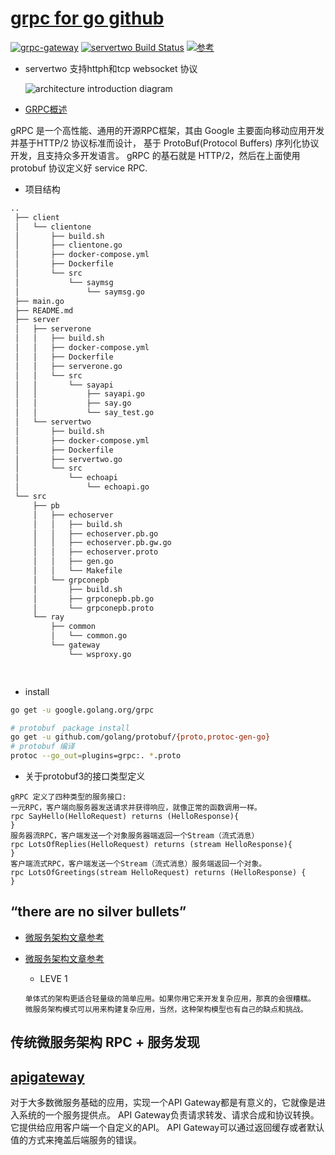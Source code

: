 # [grpc for go github](https://github.com/grpc/grpc-go)

[![grpc-gateway](https://travis-ci.org/grpc-ecosystem/grpc-gateway.svg?branch=master)](#https://github.com/lei314121077/grpc-gateway)
[![servertwo Build Status](https://travis-ci.org/grpc-ecosystem/grpc-gateway.svg?branch=master)](https://travis-ci.org/grpc-ecosystem/grpc-gateway)
[![参考](https://godoc.org/github.com/tmc/grpc-websocket-proxy/wsproxy)](https://github.com/tmc/grpc-websocket-proxy)

* servertwo 支持httph和tcp websocket 协议

   ![architecture introduction diagram](https://docs.google.com/drawings/d/12hp4CPqrNPFhattL_cIoJptFvlAqm5wLQ0ggqI5mkCg/pub?w=749&amp;h=370)

* [GRPC概述](https://grpc.io/docs/quickstart/go.html)

gRPC 是一个高性能、通用的开源RPC框架，其由 Google 主要面向移动应用开发并基于HTTP/2 协议标准而设计，
基于 ProtoBuf(Protocol Buffers) 序列化协议开发，且支持众多开发语言。
gRPC 的基石就是 HTTP/2，然后在上面使用 protobuf 协议定义好 service RPC.


* 项目结构

```bash
..
 ├── client
 │   └── clientone
 │       ├── build.sh
 │       ├── clientone.go
 │       ├── docker-compose.yml
 │       ├── Dockerfile
 │       └── src
 │           └── saymsg
 │               └── saymsg.go
 ├── main.go
 ├── README.md
 ├── server
 │   ├── serverone
 │   │   ├── build.sh
 │   │   ├── docker-compose.yml
 │   │   ├── Dockerfile
 │   │   ├── serverone.go
 │   │   └── src
 │   │       └── sayapi
 │   │           ├── sayapi.go
 │   │           ├── say.go
 │   │           └── say_test.go
 │   └── servertwo
 │       ├── build.sh
 │       ├── docker-compose.yml
 │       ├── Dockerfile
 │       ├── servertwo.go
 │       └── src
 │           └── echoapi
 │               └── echoapi.go
 └── src
     ├── pb
     │   ├── echoserver
     │   │   ├── build.sh
     │   │   ├── echoserver.pb.go
     │   │   ├── echoserver.pb.gw.go
     │   │   ├── echoserver.proto
     │   │   ├── gen.go
     │   │   └── Makefile
     │   └── grpconepb
     │       ├── build.sh
     │       ├── grpconepb.pb.go
     │       └── grpconepb.proto
     └── ray
         ├── common
         │   └── common.go
         └── gateway
             └── wsproxy.go
 



```


* install

```bash
go get -u google.golang.org/grpc

# protobuf　package install　 
go get -u github.com/golang/protobuf/{proto,protoc-gen-go}
# protobuf 编译
protoc --go_out=plugins=grpc:. *.proto
``` 


* 关于protobuf3的接口类型定义

```
gRPC 定义了四种类型的服务接口:
一元RPC，客户端向服务器发送请求并获得响应，就像正常的函数调用一样。
rpc SayHello(HelloRequest) returns (HelloResponse){
}
服务器流RPC，客户端发送一个对象服务器端返回一个Stream（流式消息）
rpc LotsOfReplies(HelloRequest) returns (stream HelloResponse){
}
客户端流式RPC，客户端发送一个Stream（流式消息）服务端返回一个对象。
rpc LotsOfGreetings(stream HelloRequest) returns (HelloResponse) {
}
```

## “there are no silver bullets”

* [微服务架构文章参考](http://microservices.io/)
        
* [微服务架构文章参考](https://studygolang.com/search?q=%E5%BE%AE%E6%9C%8D%E5%8A%A1%E5%AE%9E%E6%88%98)
    
    * LEVE 1 
    
    ```
    单体式的架构更适合轻量级的简单应用。如果你用它来开发复杂应用，那真的会很糟糕。
    微服务架构模式可以用来构建复杂应用，当然，这种架构模型也有自己的缺点和挑战。
    ```
    
    
    
## 传统微服务架构 RPC + 服务发现

## [apigateway](https://studygolang.com/articles/6230) 

 对于大多数微服务基础的应用，实现一个API Gateway都是有意义的，它就像是进入系统的一个服务提供点。
 API Gateway负责请求转发、请求合成和协议转换。它提供给应用客户端一个自定义的API。
 API Gateway可以通过返回缓存或者默认值的方式来掩盖后端服务的错误。


